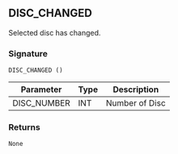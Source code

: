 ## DISC\_CHANGED

Selected disc has changed.


### Signature

`DISC_CHANGED ()`


| Parameter    | Type | Description    |
| ------------ | ---- | -------------- |
| DISC\_NUMBER | INT  | Number of Disc |


### Returns

`None`